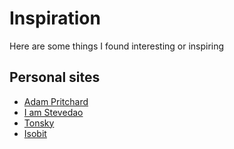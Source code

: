 # Inspiration
Here are some things I found interesting or inspiring

## Personal sites
- [Adam Pritchard](https://crypti.cc/) 
- [I am Stevedao](https://iamstevendao.github.io/portfolio/) 
- [Tonsky](http://tonsky.me/about/)
- [Isobit](https://www.isobit.io)